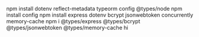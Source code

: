 npm install dotenv reflect-metadata typeorm config @types/node
npm install config
npm install express dotenv bcrypt jsonwebtoken concurrently memory-cache
npm i @types/express @types/bcrypt @types/jsonwebtoken @types/memory-cache
hi

